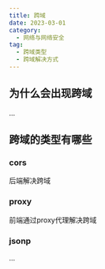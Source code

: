 ```yaml
---
title: 跨域
date: 2023-03-01
category:
  - 网络与网络安全
tag:
  - 跨域类型
  - 跨域解决方式
---
```



## 为什么会出现跨域

...

## 跨域的类型有哪些

### cors

后端解决跨域

### proxy

前端通过proxy代理解决跨域

### jsonp

...